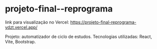 # projeto-final--reprograma

link para visualização no Vercel: https://projeto-final-reprograma-ydzt.vercel.app/

Projeto: automatizador de ciclo de estudos. 
Tecnologias utilizadas: React, Vite, Bootstrap.
